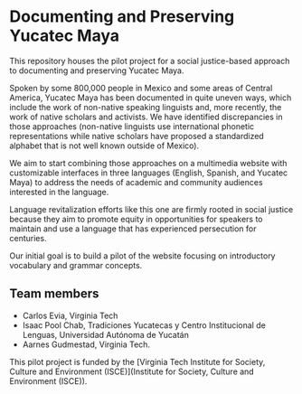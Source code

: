 # Documenting and Preserving Yucatec Maya 

This repository houses the pilot project for a social justice-based approach to documenting and preserving Yucatec Maya.

Spoken by some 800,000 people in Mexico and some areas of Central America, Yucatec Maya has been documented in quite uneven ways, which include the work of non-native speaking linguists and, more recently, the work of native scholars and activists. We have identified discrepancies in those approaches (non-native linguists use international phonetic representations while native scholars have proposed a standardized alphabet that is not well known outside of Mexico).

We aim to start combining those approaches on a multimedia website with customizable interfaces in three languages (English, Spanish, and Yucatec Maya) to address the needs of academic and community audiences interested in the language.

Language revitalization efforts like this one are firmly rooted in social justice because they aim to promote equity in opportunities for speakers to maintain and use a language that has experienced persecution for centuries.

Our initial goal is to build a pilot of the website focusing on introductory vocabulary and  grammar concepts.

## Team members

* Carlos Evia, Virginia Tech
* Isaac Pool Chab, Tradiciones Yucatecas y Centro Institucional de Lenguas, Universidad Autónoma de Yucatán
* Aarnes Gudmestad, Virginia Tech.

This pilot project is funded by the [Virginia Tech Institute for Society, Culture and Environment (ISCE)](Institute for Society, Culture and Environment (ISCE)). 
